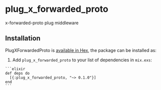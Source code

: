 # plug_x_forwarded_proto

x-forwarded-proto plug middleware

## Installation

PlugXForwardedProto is [available in Hex](https://hex.pm/docs/publish), the package can be installed as:

  1. Add `plug_x_forwarded_proto` to your list of dependencies in `mix.exs`:

    ```elixir
    def deps do
      [{:plug_x_forwarded_proto, "~> 0.1.0"}]
    end
    ```
